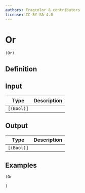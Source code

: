 ```yaml
---
authors: Fragcolor & contributors
license: CC-BY-SA-4.0
---
```



# Or

```clojure
(Or)
```


## Definition




## Input

| Type | Description |
|------|-------------|
| `[(Bool)]` |  |


## Output

| Type | Description |
|------|-------------|
| `[(Bool)]` |  |


## Examples

```clojure
(Or

)
```
